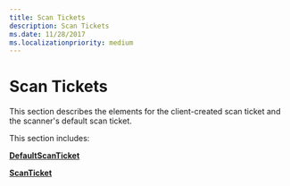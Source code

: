 ```yaml
---
title: Scan Tickets
description: Scan Tickets
ms.date: 11/28/2017
ms.localizationpriority: medium
---
```


# Scan Tickets


This section describes the elements for the client-created scan ticket and the scanner's default scan ticket.

This section includes:

[**DefaultScanTicket**](defaultscanticket.md)

[**ScanTicket**](scanticket.md)

 

 





